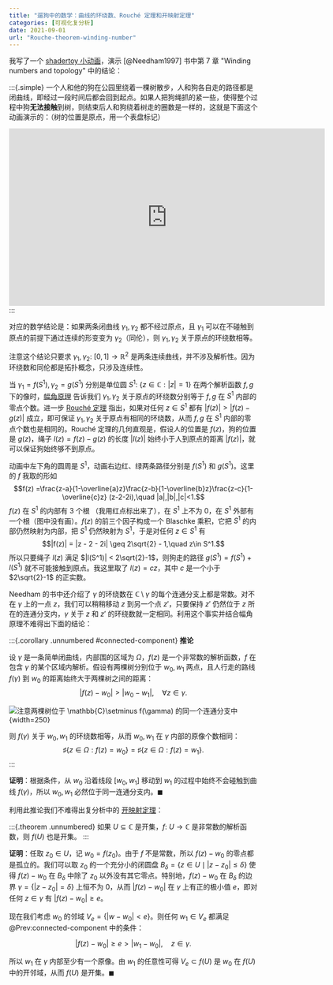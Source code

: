 ```yaml
---
title: "遛狗中的数学：曲线的环绕数、Rouché 定理和开映射定理"
categories: [可视化复分析]
date: 2021-09-01
url: "Rouche-theorem-winding-number"
---
```

我写了一个 [shadertoy 小动画](https://www.shadertoy.com/view/fdK3RD)，演示 [@Needham1997] 书中第 7 章 "Winding numbers and topology" 中的结论：

<!--more-->

:::{.simple}
一个人和他的狗在公园里绕着一棵树散步，人和狗各自走的路径都是闭曲线，即经过一段时间后都会回到起点。如果人把狗绳抓的紧一些，使得整个过程中狗**无法接触**到树，则结束后人和狗绕着树走的圈数是一样的，这就是下面这个动画演示的：（树的位置是原点，用一个表盘标记）

<iframe width="640" height="360" frameborder="0" src="https://www.shadertoy.com/embed/fdK3RD?gui=true&t=10&paused=true&muted=false" allowfullscreen></iframe>
:::

对应的数学结论是：如果两条闭曲线 $\gamma_1,\gamma_2$ 都不经过原点，且 $\gamma_1$ 可以在不碰触到原点的前提下通过连续的形变变为 $\gamma_2$（同伦），则 $\gamma_1,\gamma_2$ 关于原点的环绕数相等。

注意这个结论只要求 $\gamma_1,\gamma_2\colon\ [0,1]\to\mathbb{R}^2$ 是两条连续曲线，并不涉及解析性。因为环绕数和同伦都是拓扑概念，只涉及连续性。

当 $\gamma_1=f(S^1),\gamma_2=g(S^1)$ 分别是单位圆 $S^1\colon\ \{z\in\mathbb{C}:|z|=1\}$ 在两个解析函数 $f,g$ 下的像时，[幅角原理](https://en.wikipedia.org/wiki/Argument_principle) 告诉我们 $\gamma_1,\gamma_2$ 关于原点的环绕数分别等于 $f,g$ 在 $S^1$ 内部的零点个数。进一步 [Rouché 定理](https://en.wikipedia.org/wiki/Rouch%C3%A9%27s_theorem) 指出，如果对任何 $z\in S^1$ 都有 $|f(z)|>|f(z)-g(z)|$ 成立，即可保证 $\gamma_1,\gamma_2$ 关于原点有相同的环绕数，从而 $f,g$ 在 $S^1$ 内部的零点个数也是相同的。Rouché 定理的几何直观是，假设人的位置是 $f(z)$，狗的位置是 $g(z)$，绳子 $l(z)=f(z)-g(z)$ 的长度 $|l(z)|$ 始终小于人到原点的距离 $|f(z)|$，就可以保证狗始终够不到原点。

动画中左下角的圆周是 $S^1$，动画右边红、绿两条路径分别是 $f(S^1)$ 和 $g(S^1)$。这里的 $f$ 我取的形如
$$f(z) =\frac{z-a}{1-\overline{a}z}\frac{z-b}{1-\overline{b}z}\frac{z-c}{1-\overline{c}z} (z-2-2i),\quad |a|,|b|,|c|<1.$$
$f(z)$ 在 $S^1$ 的内部有 3 个根 （我用红点标出来了），在 $S^1$ 上不为 0，在 $S^1$ 外部有一个根（图中没有画）。$f(z)$ 的前三个因子构成一个 Blaschke 乘积，它把 $S^1$ 的内部仍然映射为内部，把 $S^1$ 仍然映射为 $S^1$，于是对任何 $z\in S^1$ 有
$$|f(z)| = |z - 2 - 2i| \geq 2\sqrt{2} - 1,\quad z\in S^1.$$
所以只要绳子 $l(z)$ 满足 $|l(S^1)| < 2\sqrt{2}-1$，则狗走的路径 $g(S^1)=f(S^1)+l(S^1)$ 就不可能接触到原点。我这里取了 $l(z) = cz$，其中 $c$ 是一个小于 $2\sqrt{2}-1$ 的正实数。

Needham 的书中还介绍了 $\gamma$ 的环绕数在 $\mathbb{C}\setminus\gamma$ 的每个连通分支上都是常数。对不在 $\gamma$ 上的一点 $z$，我们可以稍稍移动 $z$ 到另一个点 $z'$，只要保持 $z'$ 仍然位于 $z$ 所在的连通分支内，$\gamma$ 关于 $z$ 和 $z'$ 的环绕数就一定相同。利用这个事实并结合幅角原理不难得出下面的结论：

:::{.corollary .unnumbered #connected-component}
**推论**

设 $\gamma$ 是一条简单闭曲线，内部围的区域为 $\Omega$，$f(z)$ 是一个非常数的解析函数，$f$ 在包含 $\gamma$ 的某个区域内解析。假设有两棵树分别位于 $w_0,\,w_1$ 两点，且人行走的路线 $f(\gamma)$ 到 $w_0$ 的距离始终大于两棵树之间的距离：
$$|f(z)-w_0| > |w_0-w_1|,\quad\forall z\in\gamma.$$

![注意两棵树位于 $\mathbb{C}\setminus f(\gamma)$ 的同一个连通分支中](/images/rouche/winding_number.svg){width=250}

则 $f(\gamma)$ 关于 $w_0,w_1$ 的环绕数相等，从而 $w_0,w_1$ 在 $\gamma$ 内部的原像个数相同：
$$\sharp\{z\in \Omega: f(z)=w_0\} = \sharp\{z\in \Omega: f(z)=w_1\}.$$
:::

**证明**：根据条件，从 $w_0$ 沿着线段 $[w_0,w_1]$ 移动到 $w_1$ 的过程中始终不会碰触到曲线 $f(\gamma)$，所以 $w_0,w_1$ 必然位于同一连通分支内。$\blacksquare$

利用此推论我们不难得出复分析中的 [开映射定理](https://en.wikipedia.org/wiki/Open_mapping_theorem_(complex_analysis))：

:::{.theorem .unnumbered}
如果 $U\subseteq\mathbb{C}$ 是开集，$f\colon\ U\to\mathbb{C}$ 是非常数的解析函数，则 $f(U)$ 也是开集。
:::

**证明**：任取 $z_0\in U$，记 $w_0=f(z_0)$。由于 $f$ 不是常数，所以 $f(z)-w_0$ 的零点都是孤立的。我们可以取 $z_0$ 的一个充分小的闭圆盘 $B_\delta=\{z\in U\mid |z-z_0|\leq\delta\}$ 使得 $f(z)-w_0$ 在 $B_\delta$ 中除了 $z_0$ 以外没有其它零点。特别地，$f(z)-w_0$ 在 $B_\delta$ 的边界 $\gamma =\{|z-z_0|=\delta\}$ 上恒不为 0，从而 $|f(z)-w_0|$ 在 $\gamma$ 上有正的极小值 $e$，即对任何 $z\in\gamma$ 有 $|f(z)-w_0|\geq e$。

现在我们考虑 $w_0$ 的邻域 $V_e=\{|w-w_0|<e\}$。则任何 $w_1\in V_e$ 都满足 @Prev:connected-component 中的条件：

$$|f(z)- w_0| \geq e > |w_1-w_0|,\quad z\in \gamma.$$

所以 $w_1$ 在 $\gamma$ 内部至少有一个原像。由 $w_1$ 的任意性可得 $V_e\subset f(U)$ 是 $w_0$ 在 $f(U)$ 中的开邻域，从而 $f(U)$ 是开集。$\blacksquare$